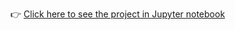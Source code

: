 👉 [Click here to see the project in Jupyter notebook](https://nbviewer.org/github/UDIT2732/Jupyter-Notebooks/blob/main/Cricket%20Data%20Analysis.ipynb)
